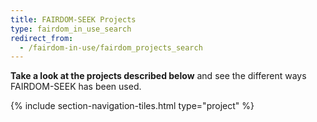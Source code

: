```yaml
---
title: FAIRDOM-SEEK Projects
type: fairdom_in_use_search
redirect_from:
  - /fairdom-in-use/fairdom_projects_search
---
```


<i class="fa-solid fa-folder-tree"></i>  **Take a look at the projects described below** and see the different ways FAIRDOM-SEEK has been used.

{% include section-navigation-tiles.html type="project" %}

